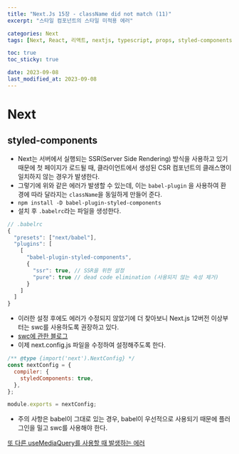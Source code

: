 ```yaml
---
title: "Next.Js 15장 - className did not match (11)"
excerpt: "스타일 컴포넌트의 스타일 미적용 에러"

categories: Next
tags: [Next, React, 리액트, nextjs, typescript, props, styled-components]

toc: true
toc_sticky: true

date: 2023-09-08
last_modified_at: 2023-09-08
---
```


# Next

## styled-components

- Next는 서버에서 실행되는 SSR(Server Side Rendering) 방식을 사용하고 있기 때문에 첫 페이지가 로드될 때, 클라이언트에서 생성된 CSR 컴포넌트의 클래스명이 일치하지 않는 경우가 발생한다.
- 그렇기에 위와 같은 에러가 발생할 수 있는데, 이는 `babel-plugin` 을 사용하여 환경에 따라 달라지는 `className`을 동일하게 만들어 준다.
- `npm install -D babel-plugin-styled-components`
- 설치 후 `.babelrc`라는 파일을 생성한다.

```js
// .babelrc
{
  "presets": ["next/babel"],
  "plugins": [
    [
      "babel-plugin-styled-components",
      {
        "ssr": true, // SSR을 위한 설정
        "pure": true // dead code elimination (사용되지 않는 속성 제거)
      }
    ]
  ]
}
```

- 이러한 설정 후에도 에러가 수정되지 않았기에 더 찾아보니 Next.js 12버전 이상부터는 swc를 사용하도록 권장하고 있다.
- [swc에 관한 블로그](https://fe-developers.kakaoent.com/2022/220217-learn-babel-terser-swc/)
- 이제 next.config.js 파일을 수정하여 설정해주도록 한다.

```js
/** @type {import('next').NextConfig} */
const nextConfig = {
  compiler: {
    styledComponents: true,
  },
};

module.exports = nextConfig;
```

- 주의 사항은 babel이 그대로 있는 경우, babel이 우선적으로 사용되기 때문에 플러그인을 밀고 swc를 사용해야 한다.

[또 다른 useMediaQuery를 사용할 때 발생하는 에러](https://tesseractjh.tistory.com/164)
